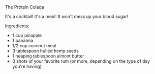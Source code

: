 The Protein Colada

It's a cocktail!
It's a meal!
It won't mess up your blood sugar!

Ingredients:
* 1 cup pinapple 
* 1 bananna 
* 1/2 cup coconut meat
* 3 tablespoon hulled hemp seeds
* 1 heaping tablespoon almont butter
* 3 shots of your favorite rum (or more, depending on the type of day you're having)

